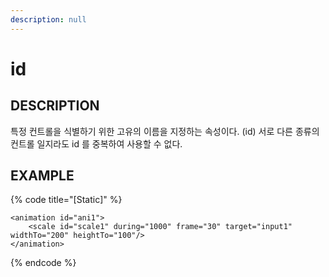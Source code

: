 ```yaml
---
description: null
---
```


# id

## DESCRIPTION

특정 컨트롤을 식별하기 위한 고유의 이름을 지정하는 속성이다. \(id\) 서로 다른 종류의 컨트롤 일지라도 id 를 중복하여 사용할 수 없다.

## EXAMPLE

{% code title="\[Static\]" %}
```markup
<animation id="ani1">
    <scale id="scale1" during="1000" frame="30" target="input1" widthTo="200" heightTo="100"/>
</animation>
```
{% endcode %}

